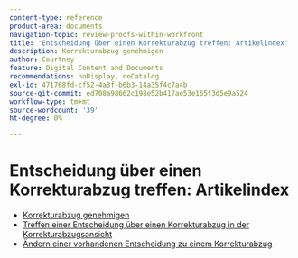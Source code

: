```yaml
---
content-type: reference
product-area: documents
navigation-topic: review-proofs-within-workfront
title: 'Entscheidung über einen Korrekturabzug treffen: Artikelindex'
description: Korrekturabzug genehmigen
author: Courtney
feature: Digital Content and Documents
recommendations: noDisplay, noCatalog
exl-id: 471768fd-cf52-4a3f-b6b3-14a35f4c7a4b
source-git-commit: ed708a98662c198e52b417ae53e165f3d5e9a524
workflow-type: tm+mt
source-wordcount: '39'
ht-degree: 0%

---
```


# Entscheidung über einen Korrekturabzug treffen: Artikelindex

* [Korrekturabzug genehmigen](../../../../review-and-approve-work/proofing/reviewing-proofs-within-workfront/make-a-decision-on-a-proof/approve-proof.md)
* [Treffen einer Entscheidung über einen Korrekturabzug in der Korrekturabzugsansicht](../../../../review-and-approve-work/proofing/reviewing-proofs-within-workfront/make-a-decision-on-a-proof/make-decisions-on-proof.md)
* [Ändern einer vorhandenen Entscheidung zu einem Korrekturabzug](../../../../review-and-approve-work/proofing/reviewing-proofs-within-workfront/make-a-decision-on-a-proof/change-existing-decision.md)
